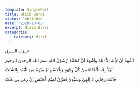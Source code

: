 ```yaml
---
template: SinglePost
title: Hizib Barqi
status: Published
date: '2020-10-02'
excerpt: Hizib Barqi
categories:
  - category: Hizib
---
```

 حــزب البــرق 

 اَشْهَدُ اَنْ لاَّاِلهَ اِلاَّ اللهُ وَاَشْهَدُ اَنَّ مُحَمَّدًا رَّسُوْلُ اللهِ   بسم الله الرحمن الرحيم

 نَرُدُّ بِكَ الْاَعْدَاءَ مِنْ كُلِّ وِجْهَةٍ    وَبِاْلاِسْمِ نَرْ مِيْهِمْ مِنَ  الْبُعْدِ بِالشَّتَتْ

 فَاَنْتَ رَجَائِي يَا اِلَهِيْ وَسَيِّدِيْ     فَفَرِّقْ لَمِيْمَ الْجَيْشِ اِنْ رَمَى بِي غَلَتْ
